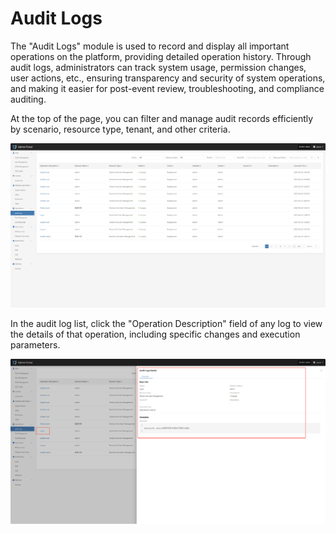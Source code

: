 # **Audit Logs**

The "Audit Logs" module is used to record and display all important operations on the platform, providing detailed operation history. Through audit logs, administrators can track system usage, permission changes, user actions, etc., ensuring transparency and security of system operations, and making it easier for post-event review, troubleshooting, and compliance auditing.

At the top of the page, you can filter and manage audit records efficiently by scenario, resource type, tenant, and other criteria.

![](./images/auditlog-1.png)

In the audit log list, click the "Operation Description" field of any log to view the details of that operation, including specific changes and execution parameters.

![](./images/auditlog-2.png)

